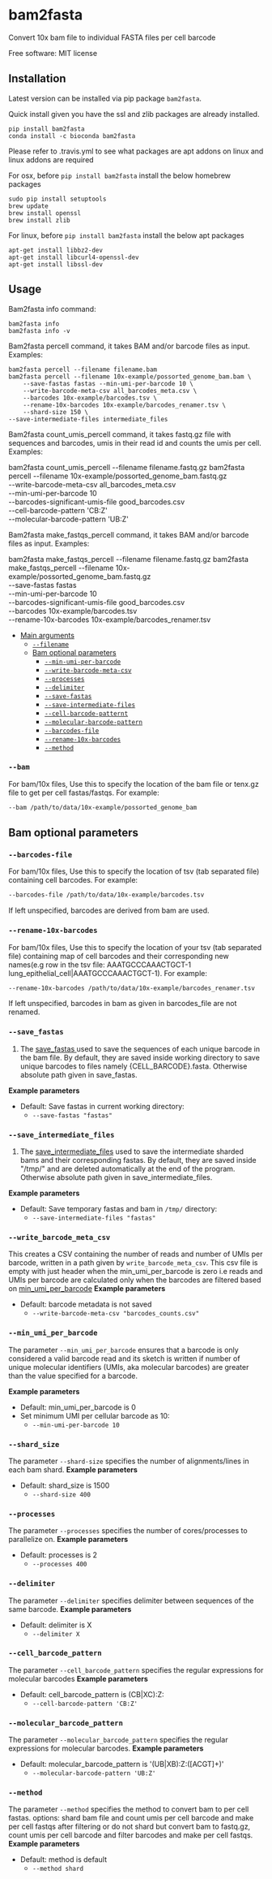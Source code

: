 # bam2fasta
Convert 10x bam file to individual FASTA files per cell barcode

Free software: MIT license


## Installation
Latest version can be installed via pip package `bam2fasta`.

Quick install given you have the ssl and zlib packages are already installed.

    pip install bam2fasta
    conda install -c bioconda bam2fasta

Please refer to .travis.yml to see what packages are apt addons on linux and linux addons are required

For osx, before `pip install bam2fasta` install the below homebrew packages

    sudo pip install setuptools
    brew update
    brew install openssl
    brew install zlib

For linux, before `pip install bam2fasta` install the below apt packages

    apt-get install libbz2-dev
    apt-get install libcurl4-openssl-dev
    apt-get install libssl-dev


## Usage

Bam2fasta info command:
  
    bam2fasta info
    bam2fasta info -v

Bam2fasta percell command, it takes BAM and/or barcode files as input. Examples:
	
	bam2fasta percell --filename filename.bam 
	bam2fasta percell --filename 10x-example/possorted_genome_bam.bam \
		--save-fastas fastas --min-umi-per-barcode 10 \
		--write-barcode-meta-csv all_barcodes_meta.csv \
		--barcodes 10x-example/barcodes.tsv \
		--rename-10x-barcodes 10x-example/barcodes_renamer.tsv \
		--shard-size 150 \
    --save-intermediate-files intermediate_files

Bam2fasta count_umis_percell command, it takes fastq.gz file with sequences and barcodes, umis in their read id and counts the umis per cell. Examples:
  
  bam2fasta count_umis_percell --filename filename.fastq.gz 
  bam2fasta percell --filename 10x-example/possorted_genome_bam.fastq.gz \
    --write-barcode-meta-csv all_barcodes_meta.csv \
    --min-umi-per-barcode 10 \
    --barcodes-significant-umis-file good_barcodes.csv \
    --cell-barcode-pattern 'CB:Z' \
    --molecular-barcode-pattern 'UB:Z'

Bam2fasta make_fastqs_percell command, it takes BAM and/or barcode files as input. Examples:
  
  bam2fasta make_fastqs_percell --filename filename.fastq.gz 
  bam2fasta make_fastqs_percell --filename 10x-example/possorted_genome_bam.fastq.gz \
    --save-fastas fastas \
    --min-umi-per-barcode 10 \
    --barcodes-significant-umis-file good_barcodes.csv \
    --barcodes 10x-example/barcodes.tsv \
    --rename-10x-barcodes 10x-example/barcodes_renamer.tsv

* [Main arguments](#main-arguments)
    * [`--filename`](#--filename)
   	* [Bam optional parameters](#bam-optional-parameters)
        * [`--min-umi-per-barcode`](#--min-umi-per-barcode)
        * [`--write-barcode-meta-csv`](#--write-barcode-meta-csv)
        * [`--processes`](#--processes)
        * [`--delimiter`](#--delimiter)
        * [`--save-fastas`](#--save-fastas)
        * [`--save-intermediate-files`](#--save-intermediate-files)
        * [`--cell-barcode-patternt`](#--cell-barcode-pattern)
        * [`--molecular-barcode-pattern`](#--molecular-barcode-pattern)
        * [`--barcodes-file`](#--barcodes-file)
        * [`--rename-10x-barcodes`](#--rename-10x-barcodes)
        * [`--method`](#--method)


### `--bam`
For bam/10x files, Use this to specify the location of the bam file or tenx.gz file to get per cell fastas/fastqs. For example:

```bash
--bam /path/to/data/10x-example/possorted_genome_bam
```

## Bam optional parameters


### `--barcodes-file`
For bam/10x files, Use this to specify the location of tsv (tab separated file) containing cell barcodes. For example:

```bash
--barcodes-file /path/to/data/10x-example/barcodes.tsv
```

If left unspecified, barcodes are derived from bam are used.

### `--rename-10x-barcodes`
For bam/10x files, Use this to specify the location of your tsv (tab separated file) containing map of cell barcodes and their corresponding new names(e.g row in the tsv file: AAATGCCCAAACTGCT-1    lung_epithelial_cell|AAATGCCCAAACTGCT-1). 
For example:

```bash
--rename-10x-barcodes /path/to/data/10x-example/barcodes_renamer.tsv
```
If left unspecified, barcodes in bam as given in barcodes_file are not renamed.


### `--save_fastas`

1. The [save_fastas ](#--save-fastas ) used to save the sequences of each unique barcode in the bam file. By default, they are saved inside working directory to save unique barcodes to files namely {CELL_BARCODE}.fasta. Otherwise absolute path given in save_fastas. 


**Example parameters**

* Default: Save fastas in current working directory:
  * `--save-fastas "fastas"`

### `--save_intermediate_files`

1. The [save_intermediate_files](#--save-intermediate-files ) used to save the intermediate sharded bams and their corresponding fastas. By default, they are saved inside "/tmp/" and are deleted automatically at the end of the program. Otherwise absolute path given in save_intermediate_files. 


**Example parameters**

* Default: Save temporary fastas and bam in `/tmp/` directory:
  * `--save-intermediate-files "fastas"`


### `--write_barcode_meta_csv`
This creates a CSV containing the number of reads and number of UMIs per barcode, written in a path given by `write_barcode_meta_csv`. This csv file is empty with just header when the min_umi_per_barcode is zero i.e reads and UMIs per barcode are calculated only when the barcodes are filtered based on [min_umi_per_barcode](#--min_umi_per_barcode)
**Example parameters**

* Default: barcode metadata is not saved 
  * `--write-barcode-meta-csv "barcodes_counts.csv"`


### `--min_umi_per_barcode`
The parameter `--min_umi_per_barcode` ensures that a barcode is only considered a valid barcode read and its sketch is written if number of unique molecular identifiers (UMIs, aka molecular barcodes) are greater than the value specified for a barcode.

**Example parameters**

* Default: min_umi_per_barcode is 0
* Set minimum UMI per cellular barcode as 10:
  * `--min-umi-per-barcode 10`


### `--shard_size`
The parameter `--shard-size` specifies the number of alignments/lines in each bam shard.
**Example parameters**

* Default: shard_size is 1500
  * `--shard-size 400`


### `--processes`
The parameter `--processes` specifies the number of cores/processes to parallelize on.
**Example parameters**

* Default: processes is 2
  * `--processes 400`


### `--delimiter`
The parameter `--delimiter` specifies delimiter between sequences of the same barcode.
**Example parameters**

* Default: delimiter is X
  * `--delimiter X`


### `--cell_barcode_pattern`
The parameter `--cell_barcode_pattern` specifies the regular expressions for molecular barcodes
**Example parameters**

* Default: cell_barcode_pattern is (CB|XC):Z:
  * `--cell-barcode-pattern 'CB:Z'`


### `--molecular_barcode_pattern`
The parameter `--molecular_barcode_pattern` specifies the regular expressions for molecular barcodes.
**Example parameters**

* Default: molecular_barcode_pattern is '(UB|XB):Z:([ACGT]+)'
  * `--molecular-barcode-pattern 'UB:Z'`


### `--method`
The parameter `--method` specifies the method to convert bam to per cell fastas. options: shard bam file and count umis per cell barcode and make per cell fastqs after filtering or do not shard but convert bam to fastq.gz, count umis per cell barcode and filter barcodes and make per cell fastqs.
**Example parameters**

* Default: method is default
  * `--method shard`

